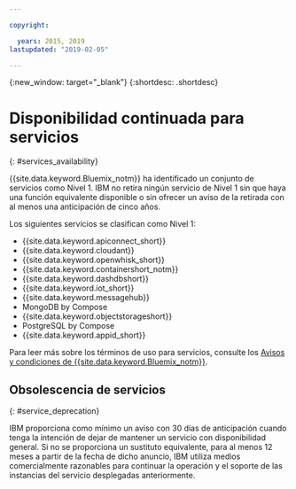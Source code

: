 ```yaml
---

copyright:

  years: 2015, 2019
lastupdated: "2019-02-05"

---
```


{:new_window: target="_blank"}
{:shortdesc: .shortdesc}

# Disponibilidad continuada para servicios
{: #services_availability}

{{site.data.keyword.Bluemix_notm}} ha identificado un conjunto de servicios como Nivel 1. IBM no retira ningún servicio de Nivel 1 sin que haya una función equivalente disponible o sin ofrecer un aviso de la retirada con al menos una anticipación de cinco años.

Los siguientes servicios se clasifican como Nivel 1:
  * {{site.data.keyword.apiconnect_short}}
  * {{site.data.keyword.cloudant}}
  * {{site.data.keyword.openwhisk_short}}
  * {{site.data.keyword.containershort_notm}}
  * {{site.data.keyword.dashdbshort}}
  * {{site.data.keyword.iot_short}}
  * {{site.data.keyword.messagehub}}
  * MongoDB by Compose
  * {{site.data.keyword.objectstorageshort}}
  * PostgreSQL by Compose
  * {{site.data.keyword.appid_short}}

Para leer más sobre los términos de uso para servicios, consulte los [Avisos y condiciones de {{site.data.keyword.Bluemix_notm}}](/docs/overview?topic=overview-terms).

## Obsolescencia de servicios
{: #service_deprecation}

IBM proporciona como mínimo un aviso con 30 días de anticipación cuando tenga la intención de dejar de mantener un servicio con disponibilidad general. Si no se proporciona un sustituto equivalente, para al menos 12 meses a partir de la fecha de dicho anuncio, IBM utiliza medios comercialmente razonables para continuar la operación y el soporte de las instancias del servicio desplegadas anteriormente.

